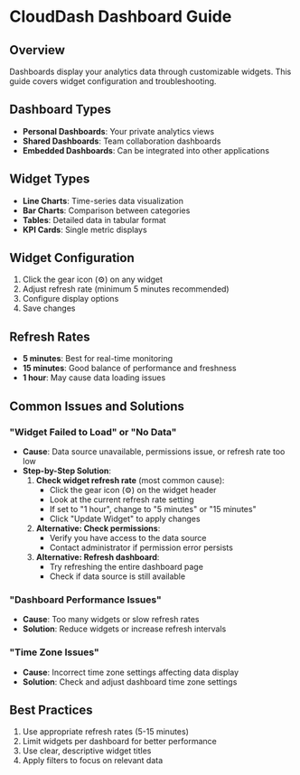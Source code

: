 # CloudDash Dashboard Guide

## Overview
Dashboards display your analytics data through customizable widgets. This guide covers widget configuration and troubleshooting.

## Dashboard Types
- **Personal Dashboards**: Your private analytics views
- **Shared Dashboards**: Team collaboration dashboards  
- **Embedded Dashboards**: Can be integrated into other applications

## Widget Types
- **Line Charts**: Time-series data visualization
- **Bar Charts**: Comparison between categories  
- **Tables**: Detailed data in tabular format
- **KPI Cards**: Single metric displays

## Widget Configuration
1. Click the gear icon (⚙️) on any widget
2. Adjust refresh rate (minimum 5 minutes recommended)
3. Configure display options
4. Save changes

## Refresh Rates
- **5 minutes**: Best for real-time monitoring
- **15 minutes**: Good balance of performance and freshness
- **1 hour**: May cause data loading issues

## Common Issues and Solutions

### "Widget Failed to Load" or "No Data" 
- **Cause**: Data source unavailable, permissions issue, or refresh rate too low
- **Step-by-Step Solution**:
  1. **Check widget refresh rate** (most common cause):
     - Click the gear icon (⚙️) on the widget header
     - Look at the current refresh rate setting
     - If set to "1 hour", change to "5 minutes" or "15 minutes"  
     - Click "Update Widget" to apply changes
  2. **Alternative: Check permissions**:
     - Verify you have access to the data source
     - Contact administrator if permission error persists
  3. **Alternative: Refresh dashboard**:
     - Try refreshing the entire dashboard page
     - Check if data source is still available

### "Dashboard Performance Issues"
- **Cause**: Too many widgets or slow refresh rates
- **Solution**: Reduce widgets or increase refresh intervals

### "Time Zone Issues"
- **Cause**: Incorrect time zone settings affecting data display
- **Solution**: Check and adjust dashboard time zone settings

## Best Practices
1. Use appropriate refresh rates (5-15 minutes)
2. Limit widgets per dashboard for better performance
3. Use clear, descriptive widget titles
4. Apply filters to focus on relevant data